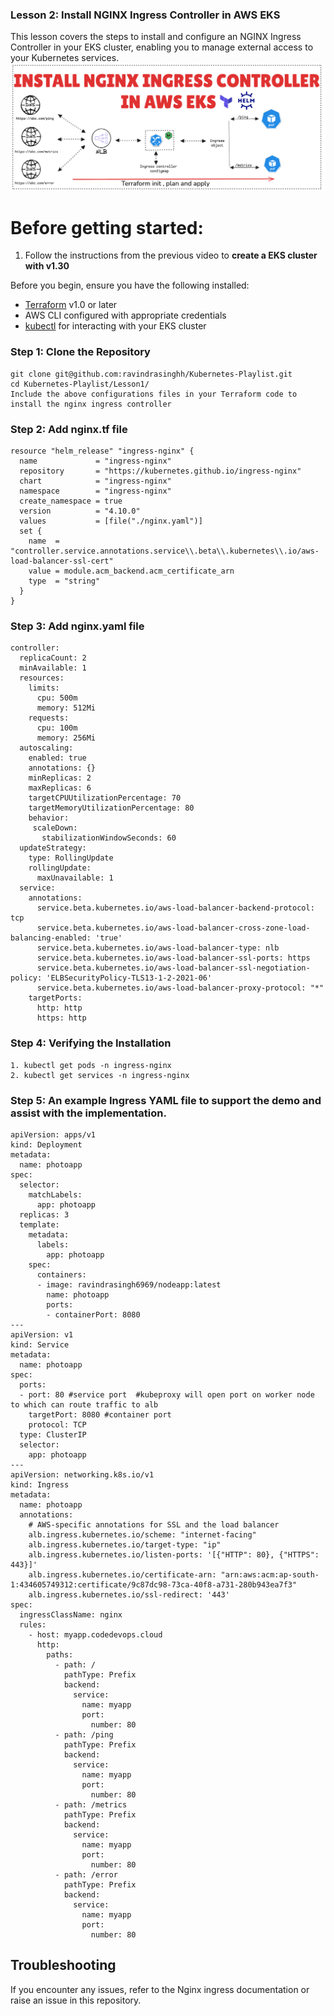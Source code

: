 ### Lesson 2: Install NGINX Ingress Controller in AWS EKS

This lesson covers the steps to install and configure an NGINX Ingress Controller in your EKS cluster, enabling you to manage external access to your Kubernetes services.
![NGINX](NGINX.png)

# Before getting started:
1. Follow the instructions from the previous video to <b>create a EKS cluster with v1.30</b>

Before you begin, ensure you have the following installed:

- [Terraform](https://www.terraform.io/downloads.html) v1.0 or later
- AWS CLI configured with appropriate credentials
- [kubectl](https://kubernetes.io/docs/tasks/tools/) for interacting with your EKS cluster

### Step 1: Clone the Repository

```
git clone git@github.com:ravindrasinghh/Kubernetes-Playlist.git
cd Kubernetes-Playlist/Lesson1/
Include the above configurations files in your Terraform code to install the nginx ingress controller
```

### Step 2: Add nginx.tf file 
```
resource "helm_release" "ingress-nginx" {
  name             = "ingress-nginx"
  repository       = "https://kubernetes.github.io/ingress-nginx"
  chart            = "ingress-nginx"
  namespace        = "ingress-nginx"
  create_namespace = true
  version          = "4.10.0"
  values           = [file("./nginx.yaml")]
  set {
    name  = "controller.service.annotations.service\\.beta\\.kubernetes\\.io/aws-load-balancer-ssl-cert"
    value = module.acm_backend.acm_certificate_arn
    type  = "string"
  }
}
```
### Step 3: Add nginx.yaml file 
```
controller:
  replicaCount: 2
  minAvailable: 1
  resources:
    limits:
      cpu: 500m
      memory: 512Mi
    requests:
      cpu: 100m
      memory: 256Mi
  autoscaling:
    enabled: true
    annotations: {}
    minReplicas: 2
    maxReplicas: 6
    targetCPUUtilizationPercentage: 70
    targetMemoryUtilizationPercentage: 80
    behavior:
     scaleDown:
       stabilizationWindowSeconds: 60
  updateStrategy:
    type: RollingUpdate
    rollingUpdate:
      maxUnavailable: 1
  service:
    annotations:
      service.beta.kubernetes.io/aws-load-balancer-backend-protocol: tcp
      service.beta.kubernetes.io/aws-load-balancer-cross-zone-load-balancing-enabled: 'true'
      service.beta.kubernetes.io/aws-load-balancer-type: nlb
      service.beta.kubernetes.io/aws-load-balancer-ssl-ports: https
      service.beta.kubernetes.io/aws-load-balancer-ssl-negotiation-policy: 'ELBSecurityPolicy-TLS13-1-2-2021-06'
      service.beta.kubernetes.io/aws-load-balancer-proxy-protocol: "*"
    targetPorts:
      http: http
      https: http
```
### Step 4: Verifying the Installation
```
1. kubectl get pods -n ingress-nginx
2. kubectl get services -n ingress-nginx
```
### Step 5: An example Ingress YAML file to support the demo and assist with the implementation.
```
apiVersion: apps/v1
kind: Deployment
metadata:
  name: photoapp
spec:
  selector:
    matchLabels:
      app: photoapp
  replicas: 3
  template:
    metadata:
      labels:
        app: photoapp
    spec:
      containers:
      - image: ravindrasingh6969/nodeapp:latest
        name: photoapp
        ports:
        - containerPort: 8080
---
apiVersion: v1
kind: Service
metadata:
  name: photoapp
spec:
  ports:
  - port: 80 #service port  #kubeproxy will open port on worker node to which can route traffic to alb
    targetPort: 8080 #container port
    protocol: TCP
  type: ClusterIP
  selector:
    app: photoapp
---
apiVersion: networking.k8s.io/v1
kind: Ingress
metadata:
  name: photoapp
  annotations:
    # AWS-specific annotations for SSL and the load balancer
    alb.ingress.kubernetes.io/scheme: "internet-facing"
    alb.ingress.kubernetes.io/target-type: "ip"
    alb.ingress.kubernetes.io/listen-ports: '[{"HTTP": 80}, {"HTTPS": 443}]'
    alb.ingress.kubernetes.io/certificate-arn: "arn:aws:acm:ap-south-1:434605749312:certificate/9c87dc98-73ca-40f8-a731-280b943ea7f3"
    alb.ingress.kubernetes.io/ssl-redirect: '443'
spec:
  ingressClassName: nginx
  rules:
    - host: myapp.codedevops.cloud
      http:
        paths:
          - path: /
            pathType: Prefix
            backend:
              service:
                name: myapp
                port:
                  number: 80
          - path: /ping
            pathType: Prefix
            backend:
              service:
                name: myapp
                port:
                  number: 80
          - path: /metrics
            pathType: Prefix
            backend:
              service:
                name: myapp
                port:
                  number: 80  
          - path: /error
            pathType: Prefix
            backend:
              service:
                name: myapp
                port:
                  number: 80 
```
## Troubleshooting
If you encounter any issues, refer to the Nginx ingress documentation or raise an issue in this repository.

